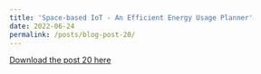 ```yaml
---
title: 'Space-based IoT - An Efficient Energy Usage Planner'
date: 2022-06-24
permalink: /posts/blog-post-20/
---
```


<a href = "http://chengguo2000.github.io/files/Blog-Posts/20_-_Space-based_IoT_-_An_Efficient_Energy_Usage_Planner.pdf">Download the post 20 here</a>